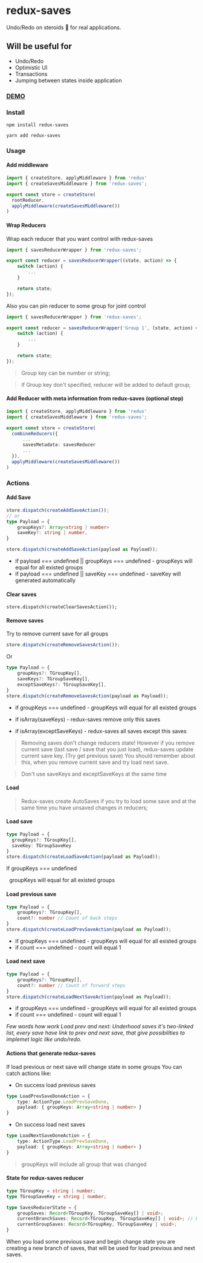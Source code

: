 # redux-saves
Undo/Redo on steroids 💊 for real applications.

## Will be useful for
* Undo/Redo
* Optimistic UI
* Transactions
* Jumping between states inside application

### [DEMO](https://astaroverov.github.io/redux-saves/)

### Install
```
npm install redux-saves
```
```
yarn add redux-saves
```

### Usage

#### Add middleware 
```typescript
import { createStore, applyMiddleware } from 'redux'
import { createSavesMiddleware } from 'redux-saves';

export const store = createStore(
  rootReducer,
  applyMiddleware(createSavesMiddleware())
)
```

#### Wrap Reducers
Wrap each reducer that you want control with redux-saves
```typescript
import { savesReducerWrapper } from 'redux-saves';

export const reducer = savesReducerWrapper((state, action) => {
    switch (action) {
        ...
    }

    return state;
});
```
Also you can pin reducer to some group for joint control
```typescript
import { savesReducerWrapper } from 'redux-saves';

export const reducer = savesReducerWrapper('Group 1', (state, action) => {
    switch (action) {
        ...
    }

    return state;
});
```

> Group key can be number or string;

> If Group key don't specified, reducer will be added to default group;

#### Add Reducer with meta information from redux-saves (optional step)
```typescript
import { createStore, applyMiddleware } from 'redux'
import { createSavesMiddleware } from 'redux-saves';

export const store = createStore(
  combineReducers({
      ...
      savesMetadata: savesReducer   
      ...
  }),
  applyMiddleware(createSavesMiddleware())
)

```

### Actions

#### Add Save
```typescript
store.dispatch(createAddSaveAction());
// or
type Payload = {
    groupKeys?: Array<string | number>
    saveKey?: string | number,
}

store.dispatch(createAddSaveAction(payload as Payload));
```
+ if payload === undefined || groupKeys === undefined - groupKeys will equal for all existed groups
+ if payload === undefined || saveKey === undefined - saveKey will generated automatically

#### Clear saves
```
store.dispatch(createClearSavesAction());
```

#### Remove saves
Try to remove current save for all groups
```typescript
store.dispatch(createRemoveSavesAction());
```
Or
```typescript
type Payload = {
    groupKeys?: TGroupKey[],
    saveKeys?: TGroupSaveKey[],
    exceptSaveKeys?: TGroupSaveKey[],
}
store.dispatch(createRemoveSavesAction(payload as Payload));
```
+ if groupKeys === undefined - groupKeys will equal for all existed groups

+ if isArray(saveKeys) - redux-saves remove only this saves

+ if isArray(exceptSaveKeys) - redux-saves all saves except this saves

> Removing saves don't change reducers state!
> However if you remove current save (last save / save that you just load),
> redux-saves update current save key. (Try get previous save)
> You should remember about this, when you remove current save and try load next save.

> Don't use saveKeys and exceptSaveKeys at the same time

#### Load

> Redux-saves create AutoSaves if you try to load some save and at the same time you have unsaved changes in reducers;

#### Load save
```typescript
type Payload = {
  groupKeys?: TGroupKey[],
  saveKey: TGroupSaveKey
}
store.dispatch(createLoadSaveAction(payload as Payload));
```
If groupKeys === undefined

&nbsp;&nbsp;groupKeys will equal for all existed groups
    
#### Load previous save
```typescript
type Payload = {
    groupKeys?: TGroupKey[],
    count?: number // Count of back steps 
}
store.dispatch(createLoadPrevSaveAction(payload as Payload));
```
+ if groupKeys === undefined - groupKeys will equal for all existed groups
+ if count === undefined - count will equal 1
    
#### Load next save
```typescript
type Payload = {
    groupKeys?: TGroupKey[],
    count?: number // Count of forward steps 
}
store.dispatch(createLoadNextSaveAction(payload as Payload));
```
+ if groupKeys === undefined - groupKeys will equal for all existed groups
+ if count === undefined - count will equal 1

*Few words how work Load prev and next:*
*Underhood saves it's two-linked list, every save have link to prev and next save,*
*that give possibilities to implemet logic like undo/redo.*

#### Actions that generate redux-saves
If load previous or next save will change state in some groups
You can catch actions like:

* On success load previous saves
```typescript
type LoadPrevSaveDoneAction = {
    type: ActionType.LoadPrevSaveDone,
    payload: { groupKeys: Array<string | number> }
}
```
* On success load next saves
```typescript
type LoadNextSaveDoneAction = {
    type: ActionType.LoadPrevSaveDone,
    payload: { groupKeys: Array<string | number> }
}
```
> groupKeys will include all group that was changed

#### State for redux-saves reducer
```typescript
type TGroupKey = string | number;
type TGroupSaveKey = string | number;

type SavesReducerState = {
    groupSaves: Record<TGroupKey, TGroupSaveKey[] | void>;
    currentBranchSaves: Record<TGroupKey, TGroupSaveKey[] | void>; // Look description bellow
    currentGroupSaves: Record<TGroupKey, TGroupSaveKey | void>;
}
```

When you load some previous save and begin change state you are creating a new branch of saves, that will be used for load previous and next saves.
